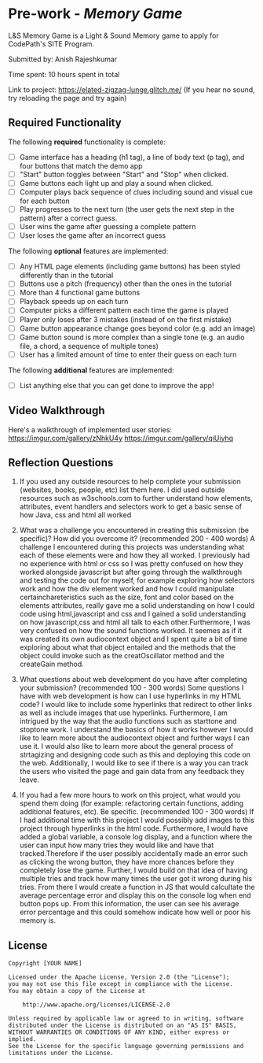 # Pre-work - *Memory Game*

L&S Memory Game is a Light & Sound Memory game to apply for CodePath's SITE Program. 

Submitted by: Anish Rajeshkumar

Time spent: 10 hours spent in total

Link to project: https://elated-zigzag-lunge.glitch.me/
(If you hear no sound, try reloading the page and try again)

## Required Functionality

The following **required** functionality is complete:

* [ ] Game interface has a heading (h1 tag), a line of body text (p tag), and four buttons that match the demo app
* [ ] "Start" button toggles between "Start" and "Stop" when clicked. 
* [ ] Game buttons each light up and play a sound when clicked. 
* [ ] Computer plays back sequence of clues including sound and visual cue for each button
* [ ] Play progresses to the next turn (the user gets the next step in the pattern) after a correct guess. 
* [ ] User wins the game after guessing a complete pattern
* [ ] User loses the game after an incorrect guess

The following **optional** features are implemented:

* [ ] Any HTML page elements (including game buttons) has been styled differently than in the tutorial
* [ ] Buttons use a pitch (frequency) other than the ones in the tutorial
* [ ] More than 4 functional game buttons
* [ ] Playback speeds up on each turn
* [ ] Computer picks a different pattern each time the game is played
* [ ] Player only loses after 3 mistakes (instead of on the first mistake)
* [ ] Game button appearance change goes beyond color (e.g. add an image)
* [ ] Game button sound is more complex than a single tone (e.g. an audio file, a chord, a sequence of multiple tones)
* [ ] User has a limited amount of time to enter their guess on each turn

The following **additional** features are implemented:

- [ ] List anything else that you can get done to improve the app!

## Video Walkthrough

Here's a walkthrough of implemented user stories:
https://imgur.com/gallery/zNhkU4y
https://imgur.com/gallery/qiUiyhq



## Reflection Questions
1. If you used any outside resources to help complete your submission (websites, books, people, etc) list them here. 
I did used outside resources such as w3schools.com to further understand 
how elements, attributes, event handlers and selectors work to get a 
basic sense of how Java, css and html all worked

2. What was a challenge you encountered in creating this submission (be specific)? How did you overcome it? (recommended 200 - 400 words) 
A challenge I encountered during this projects was understanding what each of these elements were
and how they all worked. I previously had no experience with html or css so I was pretty confused 
on how they worked alongside javascript but after going through the walkthrough and testing the 
code out for myself, for example exploring how selectors work and how the div element worked and how 
I could manipulate certainchareteristics such as the size, font and color based on the elements 
attributes, really gave me a solid understanding on how I could code using html,javascript and 
css and I gained a solid understanding on how javascript,css and html all talk to each other.Furthermore, 
I was very confused on how the sound functions worked. It seemes as if it was created its own audiocontext
object and I spent quite a bit of time exploring about what that object entailed and the methods that 
the object could invoke such as the creatOscillator method and the createGain method. 

3. What questions about web development do you have after completing your submission? (recommended 100 - 300 words) 
Some questions I have with web development is how can I use hyperlinks in my HTML code? I would like to 
include some hyperlinks that redirect to other links as well as include images that use hyperlinks. 
Furthermore, I am intrigued by the way that the audio functions such as starttone and stoptone work. I 
understand the basics of how it works however I would like to learn more about the audiocontext object 
and further ways I can use it. I would also like to learn more about the general process of strtagizing 
and designing code such as this and deploying this code on the web. Additionally, I would like to see 
if there is a way you can track the users who visited the page and gain data from any feedback they leave. 

4. If you had a few more hours to work on this project, what would you spend them doing (for example: refactoring certain functions, adding additional features, etc). Be specific. (recommended 100 - 300 words) 
If I had additional time with this project I would possibly add images to this project through hyperlinks
in the html code. Furthermore, I would have added a  global variable, a console log display, 
and a function where the user can input how many tries they would like  and have that tracked.Therefore if
the user possibly accidentally made an error such as clicking the wrong button, they have more chances before 
they completely lose the game. Further, I would build on that idea of having multiple tries and track 
how many times the user got it wrong during his tries. From there I would create a function in JS 
that would calcultate the average percentage error and display this on the console log when 
end button pops up. From this information, the user can see his average error percentage and this
could somehow indicate how well or poor his memory is. 



## License

    Copyright [YOUR NAME]

    Licensed under the Apache License, Version 2.0 (the "License");
    you may not use this file except in compliance with the License.
    You may obtain a copy of the License at

        http://www.apache.org/licenses/LICENSE-2.0

    Unless required by applicable law or agreed to in writing, software
    distributed under the License is distributed on an "AS IS" BASIS,
    WITHOUT WARRANTIES OR CONDITIONS OF ANY KIND, either express or implied.
    See the License for the specific language governing permissions and
    limitations under the License.
